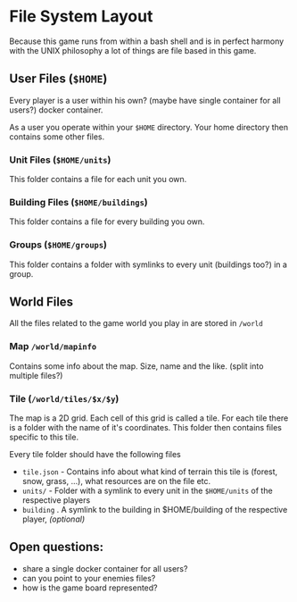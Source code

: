 # File System Layout

Because this game runs from within a bash shell and is in perfect harmony with the UNIX philosophy a lot of things are file based in this game.

## User Files (`$HOME`)
Every player is a user within his own? (maybe have single container for all users?) docker container.

As a user you operate within your `$HOME` directory. Your home directory then contains some other files.

### Unit Files (`$HOME/units`)

This folder contains a file for each unit you own.

### Building Files (`$HOME/buildings`)

This folder contains a file for every building you own.

### Groups (`$HOME/groups`)

This folder contains a folder with symlinks to every unit (buildings too?) in a group.

## World Files

All the files related to the game world you play in are stored in `/world`

### Map `/world/mapinfo`

Contains some info about the map. Size, name and the like. (split into multiple files?)

### Tile (`/world/tiles/$x/$y`)

The map is a 2D grid. Each cell of this grid is called a tile. For each tile there is a folder with the name of it's coordinates. This folder then contains files specific to this tile.

Every tile folder should have the following files

  * `tile.json` - Contains info about what kind of terrain this tile is (forest, snow, grass, ...), what resources are on the file etc.
  * `units/` - Folder with a symlink to every unit in the `$HOME/units` of the respective players
  * `building` . A symlink to the building in $HOME/building of the respective player, *(optional)*

## Open questions:

 * share a single docker container for all users?
 * can you point to your enemies files?
 * how is the game board represented?
